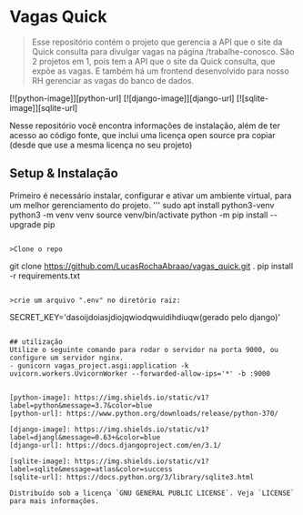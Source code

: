 # Vagas Quick
> Esse repositório contém o projeto que gerencia a API que o site da Quick consulta para divulgar vagas na página /trabalhe-conosco.
> São 2 projetos em 1, pois tem a API que o site da Quick consulta, que expõe as vagas. E também há um frontend desenvolvido para nosso RH gerenciar as vagas do banco de dados.

[![python-image]][python-url]
[![django-image]][django-url]
[![sqlite-image]][sqlite-url]

Nesse repositório vocẽ encontra informações de instalação, além de ter acesso ao código fonte, que inclui uma licença open source pra copiar (desde que use a mesma licença no seu projeto)


## Setup & Instalação
Primeiro é necessário instalar, configurar e ativar um ambiente virtual, para um melhor gerenciamento do projeto.
'''
sudo apt install python3-venv
python3 -m venv venv
source venv/bin/activate
python -m pip install --upgrade pip
```

>Clone o repo
```
git clone https://github.com/LucasRochaAbraao/vagas_quick.git .
pip install -r requirements.txt
```

>crie um arquivo ".env" no diretório raiz:
```
SECRET_KEY='dasoijdoiasjdiojqwiodqwuidihdiuqw(gerado pelo django)'
```

## utilização
Utilize o seguinte comando para rodar o servidor na porta 9000, ou configure um servidor nginx.
- gunicorn vagas_project.asgi:application -k uvicorn.workers.UvicornWorker --forwarded-allow-ips='*' -b :9000


[python-image]: https://img.shields.io/static/v1?label=python&message=3.7&color=blue
[python-url]: https://www.python.org/downloads/release/python-370/

[django-image]: https://img.shields.io/static/v1?label=djangl&message=0.63+&color=blue
[django-url]: https://docs.djangoproject.com/en/3.1/

[sqlite-image]: https://img.shields.io/static/v1?label=sqlite&message=atlas&color=success
[sqlite-url]: https://docs.python.org/3/library/sqlite3.html

Distribuído sob a licença `GNU GENERAL PUBLIC LICENSE`. Veja `LICENSE` para mais informações.